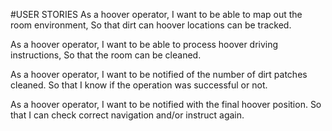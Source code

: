 #USER STORIES
As a hoover operator,
I want to be able to map out the room environment,
So that dirt can hoover locations can be tracked.

As a hoover operator,
I want to be able to process hoover driving instructions,
So that the room can be cleaned.

As a hoover operator,
I want to be notified of the number of dirt patches cleaned.
So that I know if the operation was successful or not.

As a hoover operator,
I want to be notified with the final hoover position.
So that I can check correct navigation and/or instruct again.
